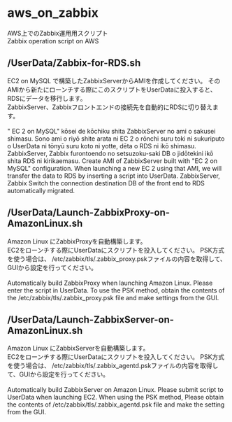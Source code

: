# aws_on_zabbix
AWS上でのZabbix運用用スクリプト</br>
Zabbix operation script on AWS
</br>
## /UserData/Zabbix-for-RDS.sh
EC2 on MySQL で構築したZabbixServerからAMIを作成してください。
そのAMIから新たにローンチする際にこのスクリプトをUserDataに投入すると、RDSにデータを移行します。  
ZabbixServer、Zabbixフロントエンドの接続先を自動的にRDSに切り替えます。</br>
</br>
" EC 2 on MySQL" kōsei de kōchiku shita ZabbixServer no ami o sakusei shimasu. Sono ami o riyō shite arata ni EC 2 o rōnchi suru toki ni sukuriputo o UserData ni tōnyū suru koto ni yotte, dēta o RDS ni ikō shimasu. ZabbixServer, Zabbix furontoendo no setsuzoku-saki DB o jidōtekini ikō shita RDS ni kirikaemasu.
Create AMI of ZabbixServer built with "EC 2 on MySQL" configuration.
When launching a new EC 2 using that AMI, we will transfer the data to RDS by inserting a script into UserData.
ZabbixServer, Zabbix Switch the connection destination DB of the front end to RDS automatically migrated.
</br>
## /UserData/Launch-ZabbixProxy-on-AmazonLinux.sh
Amazon Linux にZabbixProxyを自動構築します。</br>
EC2をローンチする際にUserDataにスクリプトを投入してください。
PSK方式を使う場合は、
/etc/zabbix/tls/.zabbix_proxy.pskファイルの内容を取得して、GUIから設定を行ってください。</br>
</br>
Automatically build ZabbixProxy when launching Amazon Linux.
Please enter the script in UserData.
To use the PSK method, obtain the contents of the /etc/zabbix/tls/.zabbix_proxy.psk file and make settings from the GUI.
</br>
## /UserData/Launch-ZabbixServer-on-AmazonLinux.sh
Amazon Linux にZabbixServerを自動構築します。</br>
EC2をローンチする際にUserDataにスクリプトを投入してください。
PSK方式を使う場合は、
/etc/zabbix/tls/.zabbix_agentd.pskファイルの内容を取得して、GUIから設定を行ってください。</br>
</br>
Automatically build ZabbixServer on Amazon Linux.
Please submit script to UserData when launching EC2.
When using the PSK method,
Please obtain the contents of /etc/zabbix/tls/.zabbix_agentd.psk file and make the setting from the GUI.
</br>
